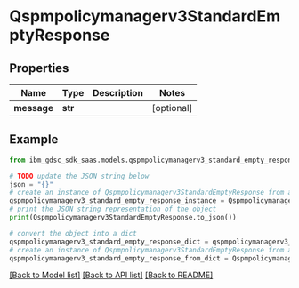 # Qspmpolicymanagerv3StandardEmptyResponse


## Properties

Name | Type | Description | Notes
------------ | ------------- | ------------- | -------------
**message** | **str** |  | [optional] 

## Example

```python
from ibm_gdsc_sdk_saas.models.qspmpolicymanagerv3_standard_empty_response import Qspmpolicymanagerv3StandardEmptyResponse

# TODO update the JSON string below
json = "{}"
# create an instance of Qspmpolicymanagerv3StandardEmptyResponse from a JSON string
qspmpolicymanagerv3_standard_empty_response_instance = Qspmpolicymanagerv3StandardEmptyResponse.from_json(json)
# print the JSON string representation of the object
print(Qspmpolicymanagerv3StandardEmptyResponse.to_json())

# convert the object into a dict
qspmpolicymanagerv3_standard_empty_response_dict = qspmpolicymanagerv3_standard_empty_response_instance.to_dict()
# create an instance of Qspmpolicymanagerv3StandardEmptyResponse from a dict
qspmpolicymanagerv3_standard_empty_response_from_dict = Qspmpolicymanagerv3StandardEmptyResponse.from_dict(qspmpolicymanagerv3_standard_empty_response_dict)
```
[[Back to Model list]](../README.md#documentation-for-models) [[Back to API list]](../README.md#documentation-for-api-endpoints) [[Back to README]](../README.md)


